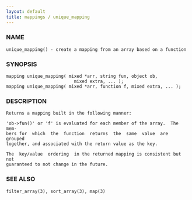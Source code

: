 ```yaml
---
layout: default
title: mappings / unique_mapping
---
```


### NAME

    unique_mapping() - create a mapping from an array based on a function


### SYNOPSIS

    mapping unique_mapping( mixed *arr, string fun, object ob,
                              mixed extra, ... );
    mapping unique_mapping( mixed *arr, function f, mixed extra, ... );


### DESCRIPTION

    Returns a mapping built in the following manner:

    'ob->fun()' or 'f' is evaluated for each member of the array.  The mem‐
    bers for  which  the  function  returns  the  same  value  are  grouped
    together, and associated with the return value as the key.

    The  key/value  ordering  in the returned mapping is consistent but not
    guaranteed to not change in the future.


### SEE ALSO

    filter_array(3), sort_array(3), map(3)
